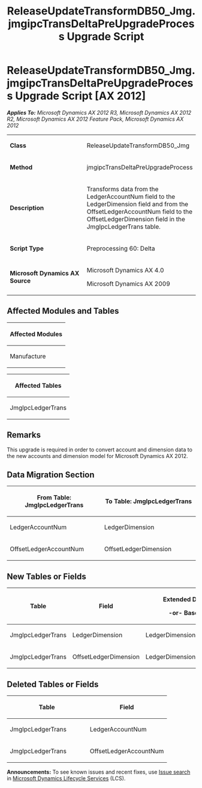 ﻿---
title: ReleaseUpdateTransformDB50_Jmg.jmgipcTransDeltaPreUpgradeProcess Upgrade Script
TOCTitle: ReleaseUpdateTransformDB50_Jmg.jmgipcTransDeltaPreUpgradeProcess Upgrade Script
ms:assetid: 8f46fab0-8d12-18a7-970b-0af69023f710
ms:mtpsurl: https://msdn.microsoft.com/en-us/library/JJ736533(v=AX.60)
ms:contentKeyID: 49709723
ms.date: 05/18/2015
mtps_version: v=AX.60
---

# ReleaseUpdateTransformDB50\_Jmg.jmgipcTransDeltaPreUpgradeProcess Upgrade Script [AX 2012]


_**Applies To:** Microsoft Dynamics AX 2012 R3, Microsoft Dynamics AX 2012 R2, Microsoft Dynamics AX 2012 Feature Pack, Microsoft Dynamics AX 2012_

<table>
<colgroup>
<col style="width: 50%" />
<col style="width: 50%" />
</colgroup>
<tbody>
<tr class="odd">
<td><p><strong>Class</strong></p></td>
<td><p>ReleaseUpdateTransformDB50_Jmg</p></td>
</tr>
<tr class="even">
<td><p><strong>Method</strong></p></td>
<td><p>jmgipcTransDeltaPreUpgradeProcess</p></td>
</tr>
<tr class="odd">
<td><p><strong>Description</strong></p></td>
<td><p>Transforms data from the LedgerAccountNum field to the LedgerDimension field and from the OffsetLedgerAccountNum field to the OffsetLedgerDimension field in the JmgIpcLedgerTrans table.</p></td>
</tr>
<tr class="even">
<td><p><strong>Script Type</strong></p></td>
<td><p>Preprocessing 60: Delta</p></td>
</tr>
<tr class="odd">
<td><p><strong>Microsoft Dynamics AX Source</strong></p></td>
<td><p>Microsoft Dynamics AX 4.0</p>
<p>Microsoft Dynamics AX 2009</p></td>
</tr>
</tbody>
</table>


## Affected Modules and Tables

<table>
<colgroup>
<col style="width: 100%" />
</colgroup>
<thead>
<tr class="header">
<th><p>Affected Modules</p></th>
</tr>
</thead>
<tbody>
<tr class="odd">
<td><p>Manufacture</p></td>
</tr>
</tbody>
</table>


<table>
<colgroup>
<col style="width: 100%" />
</colgroup>
<thead>
<tr class="header">
<th><p>Affected Tables</p></th>
</tr>
</thead>
<tbody>
<tr class="odd">
<td><p>JmgIpcLedgerTrans</p></td>
</tr>
</tbody>
</table>


## Remarks

This upgrade is required in order to convert account and dimension data to the new accounts and dimension model for Microsoft Dynamics AX 2012.

## Data Migration Section

<table>
<colgroup>
<col style="width: 50%" />
<col style="width: 50%" />
</colgroup>
<thead>
<tr class="header">
<th><p>From Table: JmgIpcLedgerTrans</p></th>
<th><p>To Table: JmgIpcLedgerTrans</p></th>
</tr>
</thead>
<tbody>
<tr class="odd">
<td><p>LedgerAccountNum</p></td>
<td><p>LedgerDimension</p></td>
</tr>
<tr class="even">
<td><p>OffsetLedgerAccountNum</p></td>
<td><p>OffsetLedgerDimension</p></td>
</tr>
</tbody>
</table>


## New Tables or Fields

<table>
<colgroup>
<col style="width: 33%" />
<col style="width: 33%" />
<col style="width: 33%" />
</colgroup>
<thead>
<tr class="header">
<th><p>Table</p></th>
<th><p>Field</p></th>
<th><p>Extended Data Type</p>
<p>-or- Base Enum</p></th>
</tr>
</thead>
<tbody>
<tr class="odd">
<td><p>JmgIpcLedgerTrans</p></td>
<td><p>LedgerDimension</p></td>
<td><p>LedgerDimensionDefaultAccount</p></td>
</tr>
<tr class="even">
<td><p>JmgIpcLedgerTrans</p></td>
<td><p>OffsetLedgerDimension</p></td>
<td><p>LedgerDimensionDefaultAccount</p></td>
</tr>
</tbody>
</table>


## Deleted Tables or Fields

<table>
<colgroup>
<col style="width: 50%" />
<col style="width: 50%" />
</colgroup>
<thead>
<tr class="header">
<th><p>Table</p></th>
<th><p>Field</p></th>
</tr>
</thead>
<tbody>
<tr class="odd">
<td><p>JmgIpcLedgerTrans</p></td>
<td><p>LedgerAccountNum</p></td>
</tr>
<tr class="even">
<td><p>JmgIpcLedgerTrans</p></td>
<td><p>OffsetLedgerAccountNum</p></td>
</tr>
</tbody>
</table>

  
**Announcements:** To see known issues and recent fixes, use [Issue search](http://go.microsoft.com/fwlink/?linkid=389258) in [Microsoft Dynamics Lifecycle Services](http://go.microsoft.com/fwlink/?linkid=306505) (LCS).

